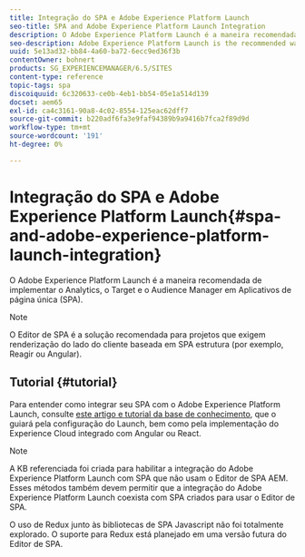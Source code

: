 ```yaml
---
title: Integração do SPA e Adobe Experience Platform Launch
seo-title: SPA and Adobe Experience Platform Launch Integration
description: O Adobe Experience Platform Launch é a maneira recomendada para implementar o Analytics, o Target e o Audience Manager no SPA.
seo-description: Adobe Experience Platform Launch is the recommended way to implement Analytics, Target, and Audience Manager within SPAs.
uuid: 5e13ad32-bb84-4a60-ba72-6ecc9ed36f3b
contentOwner: bohnert
products: SG_EXPERIENCEMANAGER/6.5/SITES
content-type: reference
topic-tags: spa
discoiquuid: 6c320633-ce0b-4eb1-bb54-05e1a514d139
docset: aem65
exl-id: ca4c3161-90a8-4c02-8554-125eac62dff7
source-git-commit: b220adf6fa3e9faf94389b9a9416b7fca2f89d9d
workflow-type: tm+mt
source-wordcount: '191'
ht-degree: 0%

---
```


# Integração do SPA e Adobe Experience Platform Launch{#spa-and-adobe-experience-platform-launch-integration}

O Adobe Experience Platform Launch é a maneira recomendada de implementar o Analytics, o Target e o Audience Manager em Aplicativos de página única (SPA).

>[!NOTE]
>
>O Editor de SPA é a solução recomendada para projetos que exigem renderização do lado do cliente baseada em SPA estrutura (por exemplo, Reagir ou Angular).

## Tutorial {#tutorial}

Para entender como integrar seu SPA com o Adobe Experience Platform Launch, consulte [este artigo e tutorial da base de conhecimento](https://helpx.adobe.com/experience-manager/kt/integration/using/launch-reference-architecture-SPA-tutorial-implement.html), que o guiará pela configuração do Launch, bem como pela implementação do Experience Cloud integrado com Angular ou React.

>[!NOTE]
>
>A KB referenciada foi criada para habilitar a integração do Adobe Experience Platform Launch com SPA que não usam o Editor de SPA AEM. Esses métodos também devem permitir que a integração do Adobe Experience Platform Launch coexista com SPA criados para usar o Editor de SPA.
>
>O uso de Redux junto às bibliotecas de SPA Javascript não foi totalmente explorado. O suporte para Redux está planejado em uma versão futura do Editor de SPA.
